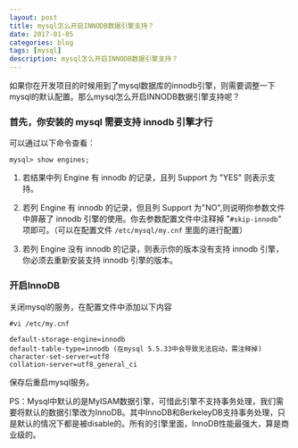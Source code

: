 ```yaml
---
layout: post
title: mysql怎么开启INNODB数据引擎支持？
date: 2017-01-05
categories: blog
tags: [mysql]
description: mysql怎么开启INNODB数据引擎支持？
---
```


如果你在开发项目的时候用到了mysql数据库的innodb引擎，则需要调整一下mysql的默认配置。那么mysql怎么开启INNODB数据引擎支持呢？
 
### 首先，你安装的 mysql 需要支持 innodb 引擎才行

可以通过以下命令查看：

`mysql> show engines;`

1. 若结果中列 Engine 有 innodb 的记录，且列 Support 为 "YES" 则表示支持。
 
2. 若列 Engine 有 innodb 的记录，但且列 Support 为"NO",则说明你参数文件中屏蔽了 innodb 引擎的使用。你去参数配置文件中注释掉 "`#skip-innodb`" 项即可。（可以在配置文件 `/etc/mysql/my.cnf` 里面的进行配置）
 
3. 若列 Engine 没有 innodb 的记录，则表示你的版本没有支持 innodb 引擎，你必须去重新安装支持 innodb 引擎的版本。
 
### 开启InnoDB

关闭mysql的服务，在配置文件中添加以下内容

`#vi /etc/my.cnf`

    default-storage-engine=innodb
    default-table-type=innodb (在mysql 5.5.33中会导致无法启动，需注释掉)
    character-set-server=utf8
    collation-server=utf8_general_ci

保存后重启mysql服务。

PS：Mysql中默认的是MyISAM数据引擎，可惜此引擎不支持事务处理，我们需要将默认的数据引擎改为InnoDB。其中InnoDB和BerkeleyDB支持事务处理，只是默认的情况下都是被disable的。所有的引擎里面，InnoDB性能最强大，算是商业级的。